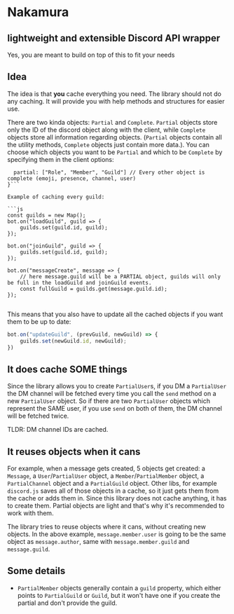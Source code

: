 # Nakamura
## lightweight and extensible Discord API wrapper

Yes, you are meant to build on top of this to fit your needs

## Idea

The idea is that **you** cache everything you need. The library should not do any caching. It will provide you with help methods and structures for easier use. 

There are two kinda objects: `Partial` and `Complete`. `Partial` objects store only the ID of the discord object along with the client, while `Complete` objects store all information regarding objects. (`Partial` objects contain all the utility methods, `Complete` objects just contain more data.). You can choose which objects you want to be `Partial` and which to be `Complete` by specifying them in the client options:

```{
  partial: ["Role", "Member", "Guild"] // Every other object is complete (emoji, presence, channel, user)
}```

Example of caching every guild:

```js
const guilds = new Map();
bot.on("loadGuild", guild => {
    guilds.set(guild.id, guild);
});

bot.on("joinGuild", guild => {
    guilds.set(guild.id, guild);
});

bot.on("messageCreate", message => {
    // here message.guild will be a PARTIAL object, guilds will only be full in the loadGuild and joinGuild events.
    const fullGuild = guilds.get(message.guild.id);
});


```

This means that you also have to update all the cached objects if you want them to be up to date:

```js
bot.on("updateGuild", (prevGuild, newGuild) => {
    guilds.set(newGuild.id, newGuild);
})
``` 

## It does cache SOME things

Since the library allows you to create `PartialUser`s, if you DM a `PartialUser` the DM channel will be fetched every time you call the `send` method on a new `PartialUser` object. So if there are two `PartialUser` objects which represent the SAME user, if you use `send` on both of them, the DM channel will be fetched twice. 

TLDR: DM channel IDs are cached.

## It reuses objects when it cans

For example, when a message gets created, 5 objects get created: a `Message`, a `User`/`PartialUser` object, a `Member`/`PartialMember` object, a `PartialChannel` object and a `PartialGuild` object. Other libs, for example `discord.js` saves all of those objects in a cache, so it just gets them from the cache or adds them in. Since this library does not cache anything, it has to create them. Partial objects are light and that's why it's recommended to work with them.

The library tries to reuse objects where it cans, without creating new objects. In the above example, `message.member.user` is going to be the same object as `message.author`, same with `message.member.guild` and `message.guild`. 

## Some details

- `PartialMember` objects generally contain a `guild` property, which either points to `PartialGuild` or `Guild`, but it won't have one if you create the partial and don't provide the guild.